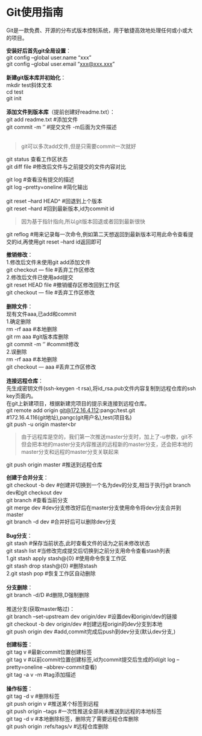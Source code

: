 ﻿# Git使用指南

Git是一款免费、开源的分布式版本控制系统，用于敏捷高效地处理任何或小或大的项目。

**安装好后首先git全局设置**：<br>
git config –global user.name “xxx”<br>
git config –global user.email “xxx@xxx.xxx”<br>
<br>
**新建git版本库并初始化**：<br>
mkdir test斜体文本<br>
cd test<br>
git init<br>
<br>
**添加文件到版本库**（提前创建好readme.txt）：<br>
git add readme.txt #添加文件<br>
git commit -m ‘<description>’ #提交文件 -m后面为文件描述<br>
<br>
> git可以多次add文件,但是只需要commit一次就好

git status 查看工作区状态<br>
git diff file #修改后文件与之前提交的文件内容对比<br>

git log #查看没有提交的描述<br>
git log –pretty=oneline #简化输出<br>
<br>
git reset –hard HEAD^ #回退到上个版本<br>
git reset –hard <id> #回到最新版本,id为commit id<br>
> 因为基于指针指向,所以git版本回退或者回到最新很快

git reflog #用来记录每一次命令,例如第二天想返回到最新版本可用此命令查看提交的id,再使用git reset –hard id返回即可<br>

**撤销修改**：<br>
1.修改后文件未使用git add添加文件<br>
git checkout — file #丢弃工作区修改<br>
2.修改后文件已使用add提交<br>
git reset HEAD file #撤销缓存区修改回到工作区<br>
git checkout — file #丢弃工作区修改<br>
<br>
**删除文件**：<br>
现有文件aaa,已add和commit<br>
1.确定删除<br>
rm -rf aaa #本地删除<br>
git rm aaa #git版本库删除<br>
git commit -m ‘<description>’ #commit修改<br>
2.误删除<br>
rm -rf aaa #本地删除<br>
git checkout — aaa #丢弃工作区修改<br>
<br>
**连接远程仓库**：<br>
先生成密钥文件(ssh-keygen -t rsa),将id_rsa.pub文件内容复制到远程仓库的ssh key页面内。<br>
在git上新建项目，根据新建完项目的提示来连接到远程仓库。<br>
git remote add origin git@172.16.4.112:pangc/test.git<br> #172.16.4.116(git地址),pangc(git用户名),test(项目名)<br>
git push -u origin master<br

> 由于远程库是空的，我们第一次推送master分支时，加上了-u参数，git不但会把本地的master分支内容推送的远程新的master分支，还会把本地的master分支和远程的master分支关联起来

git push origin master #推送到远程仓库<br>

**创建于合并分支**：<br>
git checkout -b dev #创建并切换到一个名为dev的分支,相当于执行git branch dev和git checkout dev<br>
git branch #查看当前分支<br>
git merge dev #dev分支修改好后在master分支使用命令将dev分支合并到master<br>
git branch -d dev #合并好后可以删除dev分支<br>
<br>
**Bug分支**：<br>
git stash #保存当前状态,此时查看文件的话为之前未修改状态<br>
git stash list #当修改完成提交后切换到之前分支用命令查看stash列表<br>
1.git stash apply stash@{0} #使用命令恢复工作区<br>
git stash drop stash@{0} #删除stash<br>
2.git stash pop #恢复工作区自动删除<br>
<br>
**分支删除**：<br>
git branch -d/D <name> #d删除,D强制删除<br>
<br>
推送分支(获取master略过)：<br>
git branch –set-upstream dev origin/dev #设置dev和origin/dev的链接<br>
git checkout -b dev origin/dev #创建远程origin的dev分支到本地<br>
git push origin dev #add,commit完成后push到dev分支(默认dev分支,)<br>

**创建标签**：<br>
git tag v<tagname> #最新commit位置创建标签<br>
git tag v<tagname> <id> #以前commit位置创建标签,id为commit提交后生成的id(git log –pretty=oneline –abbrev-commit查看)<br>
git tag -a v<tagname> -m <description> <id> #tag添加描述<br>
<br>
**操作标签**：<br>
git tag -d v<tagname> #删除标签<br>
git push origin v<tagname> #推送某个标签到远程<br>
git push origin –tags #一次性推送全部尚未推送到远程的本地标签<br>
git tag -d v<tagname> #本地删除标签，删除完了需要远程仓库删除<br>
git push origin :refs/tags/v<tagname> #远程仓库删除<br>



